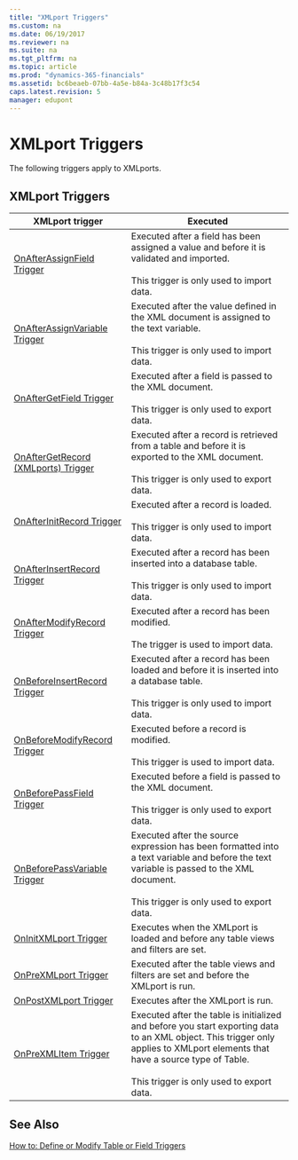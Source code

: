 ```yaml
---
title: "XMLport Triggers"
ms.custom: na
ms.date: 06/19/2017
ms.reviewer: na
ms.suite: na
ms.tgt_pltfrm: na
ms.topic: article
ms.prod: "dynamics-365-financials"
ms.assetid: bc6beaeb-07bb-4a5e-b84a-3c48b17f3c54
caps.latest.revision: 5
manager: edupont
---
```

# XMLport Triggers
The following triggers apply to XMLports.  
  
## XMLport Triggers  
  
|XMLport trigger|Executed|  
|---------------------|--------------|  
|[OnAfterAssignField Trigger](devenv-OnAfterAssignField-Trigger.md)|Executed after a field has been assigned a value and before it is validated and imported.<br /><br /> This trigger is only used to import data.|  
|[OnAfterAssignVariable Trigger](devenv-OnAfterAssignVariable-Trigger.md)|Executed after the value defined in the XML document is assigned to the text variable.<br /><br /> This trigger is only used to import data.|  
|[OnAfterGetField Trigger](devenv-OnAfterGetField-Trigger.md)|Executed after a field is passed to the XML document.<br /><br /> This trigger is only used to export data.|  
|[OnAfterGetRecord \(XMLports\) Trigger](devenv-OnAfterGetRecord-XMLports-Trigger.md)|Executed after a record is retrieved from a table and before it is exported to the XML document.<br /><br /> This trigger is only used to export data.|  
|[OnAfterInitRecord Trigger](devenv-OnAfterInitRecord-Trigger.md)|Executed after a record is loaded.<br /><br /> This trigger is only used to import data.|  
|[OnAfterInsertRecord Trigger](devenv-OnAfterInsertRecord-Trigger.md)|Executed after a record has been inserted into a database table.<br /><br /> This trigger is only used to import data.|  
|[OnAfterModifyRecord Trigger](devenv-OnAfterModifyRecord-Trigger.md)|Executed after a record has been modified. <br /><br /> The trigger is used to import data.|
|[OnBeforeInsertRecord Trigger](devenv-OnBeforeInsertRecord-Trigger.md)|Executed after a record has been loaded and before it is inserted into a database table.<br /><br /> This trigger is only used to import data.|  
|[OnBeforeModifyRecord Trigger](devenv-OnBeforeModifyRecord-Trigger.md)|Executed before a record is modified.<br /><br />This trigger is used to import data.|
|[OnBeforePassField Trigger](devenv-OnBeforePassField-Trigger.md)|Executed before a field is passed to the XML document.<br /><br /> This trigger is only used to export data.|  
|[OnBeforePassVariable Trigger](devenv-OnBeforePassVariable-Trigger.md)|Executed after the source expression has been formatted into a text variable and before the text variable is passed to the XML document.<br /><br /> This trigger is only used to export data.|  
|[OnInitXMLport Trigger](devenv-OnInitXMLport-Trigger.md)|Executes when the XMLport is loaded and before any table views and filters are set.|  
|[OnPreXMLport Trigger](devenv-OnPreXMLport-Trigger.md)|Executed after the table views and filters are set and before the XMLport is run.|  
|[OnPostXMLport Trigger](devenv-OnPostXMLport-Trigger.md)|Executes after the XMLport is run.|  
|[OnPreXMLItem Trigger](devenv-OnPreXMLItem-Trigger.md)|Executed after the table is initialized and before you start exporting data to an XML object. This trigger only applies to XMLport elements that have a source type of Table.<br /><br /> This trigger is only used to export data.|  
  
## See Also  
 [How to: Define or Modify Table or Field Triggers](How-to-Define-or-Modify-Table-or-Field-Triggers.md)